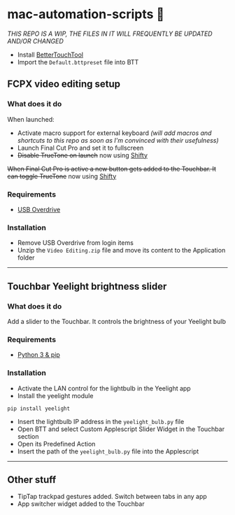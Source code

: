 # mac-automation-scripts 🤖
*THIS REPO IS A WIP, THE FILES IN IT WILL FREQUENTLY BE UPDATED AND/OR CHANGED*
* Install [BetterTouchTool](https://folivora.ai)
* Import the `Default.bttpreset` file into BTT

## FCPX video editing setup
### What does it do
When launched:
* Activate macro support for external keyboard *(will add macros and shortcuts to this repo as soon as I'm convinced with their usefulness)*
* Launch Final Cut Pro and set it to fullscreen
* ~~Disable TrueTone on launch~~ now using [Shifty](https://shifty.natethompson.io/en/)

~~When Final Cut Pro is active a new button gets added to the Touchbar. It can toggle TrueTone~~ now using [Shifty](https://shifty.natethompson.io/en/)

### Requirements
* [USB Overdrive](http://www.usboverdrive.com/USBOverdrive/News.html)

### Installation
* Remove USB Overdrive from login items
* Unzip the `Video Editing.zip` file and move its content to the Application folder

---
## Touchbar Yeelight brightness slider
### What does it do
Add a slider to the Touchbar. It controls the brightness of your Yeelight bulb

### Requirements
* [Python 3 & pip](https://www.python.org/downloads/)

### Installation
* Activate the LAN control for the lightbulb in the Yeelight app
* Install the yeelight module
```shell
pip install yeelight
```
* Insert the lightbulb IP address in the `yeelight_bulb.py` file
* Open BTT and select Custom Applescript Slider Widget in the Touchbar section
* Open its Predefined Action
* Insert the path of the `yeelight_bulb.py` file into the Applescript 

---
## Other stuff
* TipTap trackpad gestures added. Switch between tabs in any app
* App switcher widget added to the Touchbar
